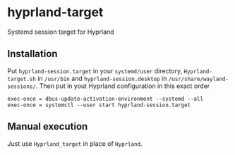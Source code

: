 # hyprland-target
Systemd session target for Hyprland

## Installation
Put `hyprland-session.target` in your `systemd/user` directory, `Hyprland-target.sh` in `/usr/bin` and `hyprland-session.desktop` in `/usr/share/wayland-sessions/`. Then put in yout Hyprland configuration in this exact order

    exec-once = dbus-update-activation-environment --systemd --all
    exec-once = systemctl --user start hyprland-session.target

## Manual execution
Just use `Hyprland_target` in place of `Hyprland`.
